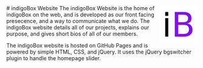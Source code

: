 
<img src="img/ibox-square.png?raw=true" align="right" width="100">
# indigoBox Website
The indigoBox Website is the home of indigoBox on the web, and is developed as our front facing presecence, and a way to communicate what we do. The indigoBox website details all of our projects, explains our purpose, and gives short bios of all of our members.

The indigoBox website is hosted on GitHub Pages and is powered by simple HTML, CSS, and jQuery. It uses the jQuery bgswitcher plugin to handle the homepage slider.
